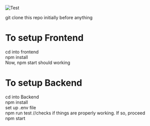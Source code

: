 ![Test](https://github.com/github/docs/actions/workflows/main.yml/badge.svg)

git clone this repo initially before anything

# To setup Frontend
cd into frontend <br/>
npm install <br/>
Now, npm start should working <br/> 

# To setup Backend
cd into Backend<br/>
npm install<br/>
set up .env file<br/>
npm run test //checks if things are properly working. If so, proceed<br/>
npm start<br/>
